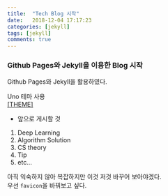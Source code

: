 ```yaml
---
title:  "Tech Blog 시작"
date:   2018-12-04 17:17:23
categories: [jekyll]
tags: [jekyll]
comments: true
---
```


### Github Pages와 Jekyll을 이용한 Blog 시작
Github Pages와 Jekyll을 활용하였다.<br>

Uno 테마 사용<br/>
[[THEME]](https://github.com/daleanthony/Uno)

- 앞으로 게시할 것
1. Deep Learning<br/>
2. Algorithm Solution<br/>
3. CS theory<br/>
4. Tip<br/>
5. etc...<br/>

아직 익숙하지 않아 복잡하지만 이것 저것 바꾸어 보아야겠다.<br/>
우선 `favicon`을 바꿔보고 싶다.
